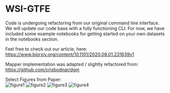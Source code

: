 # WSI-GTFE



Code is undergoing refactoring from our original command line interface. We will update our code base with a fully functioning CLI. For now, we have included some example notebooks for getting started on your own datasets in the notebooks section.    

Feel free to check out our article, here: https://www.biorxiv.org/content/10.1101/2020.08.01.231639v1  

Mapper implementation was adapted / slightly refactored from: https://github.com/crisbodnar/dgm     

Select Figures from Paper:  
![figure1](https://user-images.githubusercontent.com/19698023/90315276-2d2e2800-dee8-11ea-8b39-1a68a0093ff8.jpeg)
![figure2](https://user-images.githubusercontent.com/19698023/90315287-3dde9e00-dee8-11ea-8ae7-810b5a5d7339.jpeg)
![figure3](https://user-images.githubusercontent.com/19698023/90315280-361ef980-dee8-11ea-949d-1c259bf44311.jpeg)
![figure4](https://user-images.githubusercontent.com/19698023/90315285-3a4b1700-dee8-11ea-8e1a-41bfe6b6b035.jpeg)
